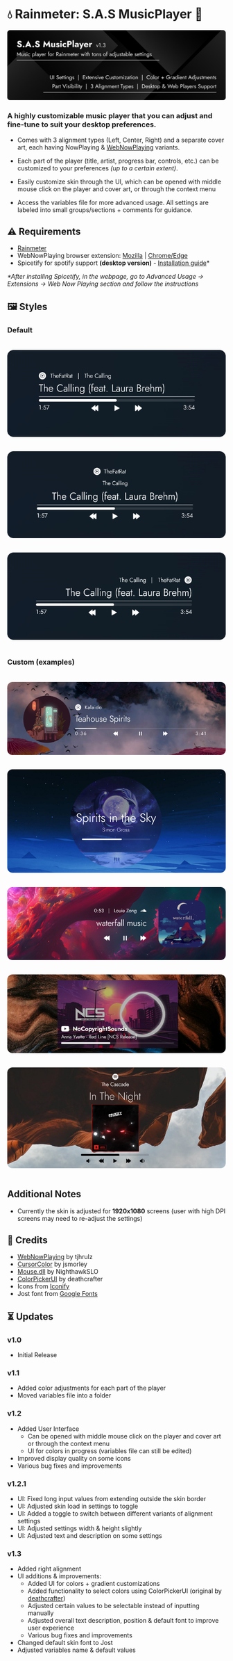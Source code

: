 
# 💧 Rainmeter: S.A.S MusicPlayer 🎵

![SASMusicPlayer_banner](/Images/banner.png)

### A highly customizable music player that you can adjust and fine-tune to suit your desktop preferences.

- Comes with 3 alignment types (Left, Center, Right) and a separate cover art, each having NowPlaying & [WebNowPlaying](https://github.com/tjhrulz/WebNowPlaying) variants.

- Each part of the player (title, artist, progress bar, controls, etc.) can be customized to your preferences _(up to a certain extent)_.

- Easily customize skin through the UI, which can be opened with middle mouse click on the player and cover art, or through the context menu

- Access the variables file for more advanced usage. All settings are labeled into small groups/sections + comments for guidance.

## ⚠️ Requirements

- [Rainmeter](https://www.rainmeter.net/)
- WebNowPlaying browser extension: [Mozilla](https://addons.mozilla.org/en-US/firefox/addon/webnowplaying-companion/) | [Chrome/Edge](https://chrome.google.com/webstore/detail/webnowplaying-companion/jfakgfcdgpghbbefmdfjkbdlibjgnbli)
- Spicetify for spotify support **(desktop version)** - [Installation guide](https://spicetify.app/docs/getting-started)*

_*After installing Spicetify, in the webpage, go to Advanced Usage -> Extensions -> Web Now Playing section and follow the instructions_

## 🖼️ Styles

### Default

<div align="center">
  <img src="./Images/default_left.png" style="padding-top:20px; padding-bottom:30px;" />
  <img src="./Images/default_center.png" style="padding-bottom:30px;" />
  <img src="./Images/default_right.png" style="padding-bottom:15px;" />
</div>

### Custom (examples)

<div align="center">
  <img src="./Images/example_1.png" style="padding-top:20px; padding-bottom:30px;" />
  <img src="./Images/example_2.png" style="padding-bottom:30px;" />
  <img src="./Images/example_3.png" style="padding-bottom:30px;" />
  <img src="./Images/example_4.png" style="padding-bottom:30px;" />
  <img src="./Images/example_5.png" style="padding-bottom:15px;" />
</div>
 
## Additional Notes
- Currently the skin is adjusted for **1920x1080** screens (user with high DPI screens may need to re-adjust the settings)

## 📝 Credits

- [WebNowPlaying](https://github.com/tjhrulz/WebNowPlaying) by tjhrulz
- [CursorColor](https://forum.rainmeter.net/viewtopic.php?f=27&t=23375) by jsmorley
- [Mouse.dll](https://github.com/NighthawkSLO/Mouse.dll) by NighthawkSLO
- [ColorPickerUI](https://github.com/deathcrafter/ColorPickerUI) by deathcrafter
- Icons from [Iconify](https://iconify.design/)
- Jost font from [Google Fonts](https://fonts.google.com/specimen/Jost)

## ⏳ Updates

### v1.0

- Initial Release

### v1.1

- Added color adjustments for each part of the player
- Moved variables file into a folder

### v1.2

- Added User Interface
  - Can be opened with middle mouse click on the player and cover art or through the context menu
  - UI for colors in progress (variables file can still be edited)
- Improved display quality on some icons
- Various bug fixes and improvements

### v1.2.1

- UI: Fixed long input values from extending outside the skin border
- UI: Adjusted skin load in settings to toggle
- UI: Added a toggle to switch between different variants of alignment settings
- UI: Adjusted settings width & height slightly
- UI: Adjusted text and description on some settings

### v1.3

- Added right alignment
- UI additions & improvements:
  - Added UI for colors + gradient customizations
  - Added functionality to select colors using ColorPickerUI (original by [deathcrafter](https://github.com/deathcrafter/ColorPickerUI))
  - Adjusted certain values to be selectable instead of inputting manually
  - Adjusted overall text description, position & default font to improve user experience
  - Various bug fixes and improvements
- Changed default skin font to Jost
- Adjusted variables name & default values